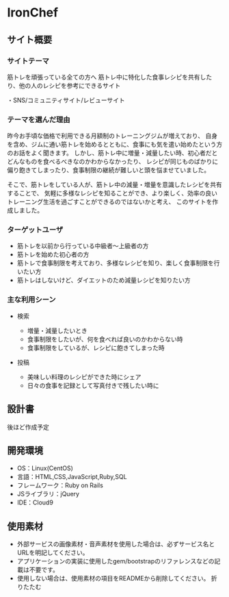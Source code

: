 # IronChef

## サイト概要
### サイトテーマ
筋トレを頑張っている全ての方へ
筋トレ中に特化した食事レシピを共有したり、他の人のレシピを参考にできるサイト

・SNS/コミュニティサイト/レビューサイト
### テーマを選んだ理由
昨今お手頃な価格で利用できる月額制のトレーニングジムが増えており、
自身を含め、ジムに通い筋トレを始めるとともに、食事にも気を遣い始めたという方のお話をよく聞きます。
しかし、筋トレ中に増量・減量したい時、初心者だとどんなものを食べるべきなのかわからなかったり、
レシピが同じものばかりに偏り飽きてしまったり、食事制限の継続が難しいと頭を悩ませていました。

そこで、筋トレをしている人が、筋トレ中の減量・増量を意識したレシピを共有することで、
気軽に多様なレシピを知ることができ、より楽しく、効率の良いトレーニング生活を過ごすことができるのではないかと考え、
このサイトを作成しました。

### ターゲットユーザ
* 筋トレを以前から行っている中級者〜上級者の方
* 筋トレを始めた初心者の方
* 筋トレで食事制限を考えており、多様なレシピを知り、楽しく食事制限を行いたい方
* 筋トレはしないけど、ダイエットのため減量レシピを知りたい方

### 主な利用シーン
* 検索
  - 増量・減量したいとき
  - 食事制限をしたいが、何を食べれば良いのかわからない時
  - 食事制限をしているが、レシピに飽きてしまった時

* 投稿
  - 美味しい料理のレシピができた時にシェア
  - 日々の食事を記録として写真付きで残したい時に

## 設計書
後ほど作成予定

## 開発環境
- OS：Linux(CentOS)
- 言語：HTML,CSS,JavaScript,Ruby,SQL
- フレームワーク：Ruby on Rails
- JSライブラリ：jQuery
- IDE：Cloud9

## 使用素材
- 外部サービスの画像素材・音声素材を使用した場合は、必ずサービス名とURLを明記してください。
- アプリケーションの実装に使用したgem/bootstrapのリファレンスなどの記載は不要です。
- 使用しない場合は、使用素材の項目をREADMEから削除してください。
折りたたむ